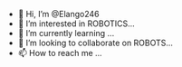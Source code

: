 - 👋 Hi, I’m @Elango246
- 👀 I’m interested in ROBOTICS...
- 🌱 I’m currently learning ...
- 💞️ I’m looking to collaborate on ROBOTS...
- 📫 How to reach me ...

<!---
Elango246/Elango246 is a ✨ special ✨ repository because its `README.md` (this file) appears on your GitHub profile.
You can click the Preview link to take a look at your changes.
--->
